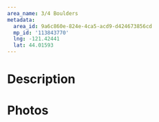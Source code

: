 ```yaml
---
area_name: 3/4 Boulders
metadata:
  area_id: 9a6c860e-824e-4ca5-acd9-d424673856cd
  mp_id: '113843770'
  lng: -121.42441
  lat: 44.01593
---
```

# Description

# Photos

